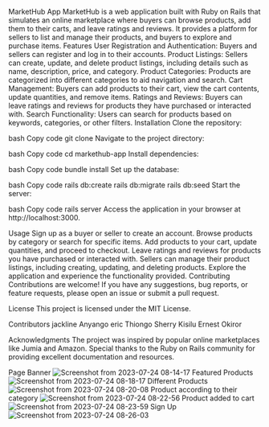 MarketHub App
MarketHub is a web application built with Ruby on Rails that simulates an online marketplace where buyers can browse products, add them to their carts, and leave ratings and reviews. It provides a platform for sellers to list and manage their products, and buyers to explore and purchase items.
Features
User Registration and Authentication: Buyers and sellers can register and log in to their accounts.
Product Listings: Sellers can create, update, and delete product listings, including details such as name, description, price, and category.
Product Categories: Products are categorized into different categories to aid navigation and search.
Cart Management: Buyers can add products to their cart, view the cart contents, update quantities, and remove items.
Ratings and Reviews: Buyers can leave ratings and reviews for products they have purchased or interacted with.
Search Functionality: Users can search for products based on keywords, categories, or other filters.
Installation
Clone the repository:

bash
Copy code
git clone <repository-url>
Navigate to the project directory:

bash
Copy code
cd markethub-app
Install dependencies:

bash
Copy code
bundle install
Set up the database:

bash
Copy code
rails db:create
rails db:migrate
rails db:seed
Start the server:

bash
Copy code
rails server
Access the application in your browser at http://localhost:3000.

Usage
Sign up as a buyer or seller to create an account.
Browse products by category or search for specific items.
Add products to your cart, update quantities, and proceed to checkout.
Leave ratings and reviews for products you have purchased or interacted with.
Sellers can manage their product listings, including creating, updating, and deleting products.
Explore the application and experience the functionality provided.
Contributing
Contributions are welcome! If you have any suggestions, bug reports, or feature requests, please open an issue or submit a pull request.

License
This project is licensed under the MIT License.

Contributors 
jackline Anyango
eric Thiongo
Sherry Kisilu
Ernest Okiror

Acknowledgments
The project was inspired by popular online marketplaces like Jumia and Amazon.
Special thanks to the Ruby on Rails community for providing excellent documentation and resources.

Page
Banner
![Screenshot from 2023-07-24 08-14-17](https://github.com/Jackline-ke/market_hub/assets/62282697/a729b361-c0f3-4c79-be76-13199c08f28e)
Featured Products
![Screenshot from 2023-07-24 08-18-17](https://github.com/Jackline-ke/market_hub/assets/62282697/bc4a0533-f04a-42d3-a38a-62166c35e65f)
Different Products
![Screenshot from 2023-07-24 08-20-08](https://github.com/Jackline-ke/market_hub/assets/62282697/78f58f21-8fbb-484b-bbae-e535e079704a)
Product according to their category
![Screenshot from 2023-07-24 08-22-56](https://github.com/Jackline-ke/market_hub/assets/62282697/859d4579-2c7d-4c39-810f-1d2c6907ce72)
Product added to cart
![Screenshot from 2023-07-24 08-23-59](https://github.com/Jackline-ke/market_hub/assets/62282697/fb61eb35-f3eb-4e00-8c92-6b53b04c4bd8)
Sign Up
![Screenshot from 2023-07-24 08-26-03](https://github.com/Jackline-ke/market_hub/assets/62282697/93af2daf-150e-4f78-8e78-c1c3d4119849)






